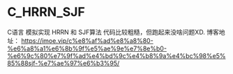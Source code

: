 # C_HRRN_SJF
C语言 模拟实现 HRRN 和 SJF算法
代码比较粗糙，但跑起来没啥问题XD.
博客地址：
https://imoe.vip/c%e8%af%ad%e8%a8%80-%e6%a8%a1%e6%8b%9f%e5%ae%9e%e7%8e%b0-%e6%9c%80%e7%9f%ad%e4%bd%9c%e4%b8%9a%e4%bc%98%e5%85%88sjf-%e7%ae%97%e6%b3%95/
